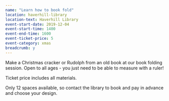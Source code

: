 ```yaml
---
name: "Learn how to book fold"
location: haverhill-library
location-text: Haverhill Library
event-start-date: 2019-12-04
event-start-time: 1400
event-end-time: 1600
event-ticket-price: 5
event-category: xmas
breadcrumb: y
---
```


Make a Christmas cracker or Rudolph from an old book at our book folding session. Open to all ages - you just need to be able to measure with a ruler!

Ticket price includes all materials.

Only 12 spaces available, so contact the library to book and pay in advance and choose your design.
